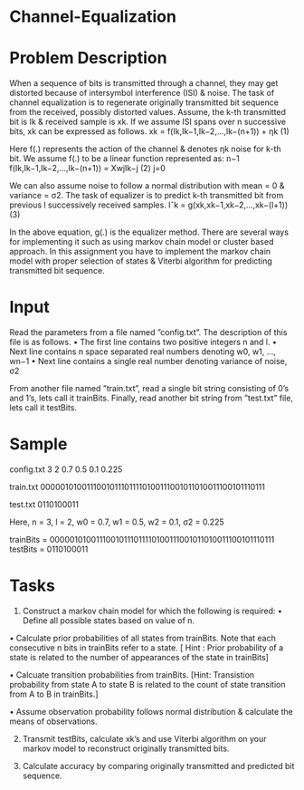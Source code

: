 # Channel-Equalization

# Problem Description
When a sequence of bits is transmitted through a channel, they may get distorted because of intersymbol interference (ISI) & noise. The task of channel equalization is to regenerate originally transmitted bit sequence from the received, possibly distorted values.
Assume, the k-th transmitted bit is Ik & received sample is xk. If we assume ISI spans over n successive bits, xk can be expressed as follows.
xk = f(Ik,Ik−1,Ik−2,...,Ik−(n+1)) + ηk	(1)

Here f(.) represents the action of the channel & denotes ηk noise for k-th bit. We assume f(.) to be a linear function represented as:
n−1
f(Ik,Ik−1,Ik−2,...,Ik−(n+1)) = XwjIk−j	(2)
j=0

We can also assume noise to follow a normal distribution with mean = 0 & variance = σ2.
The task of equalizer is to predict k-th transmitted bit from previous l successively received samples.
Iˆk = g(xk,xk−1,xk−2,...,xk−(l+1))	(3)

In the above equation, g(.) is the equalizer method. There are several ways for implementing it such as using markov chain model or cluster based approach. In this assignment you have to implement the markov chain model with proper selection of states & Viterbi algorithm for predicting transmitted bit sequence.

# Input
Read the parameters from a file named ”config.txt”. The description of this file is as follows.
•	The first line contains two positive integers n and l.
•	Next line contains n space separated real numbers denoting w0, w1, ..., wn−1
•       Next line contains a single real number denoting variance of noise, σ2

From another file named ”train.txt”, read a single bit string consisting of 0’s and 1’s, lets call it trainBits.
Finally, read another bit string from ”test.txt” file, lets call it testBits.

# Sample
config.txt
3 2
0.7 0.5 0.1 0.225

train.txt
00000101001110010111011110100111001011010011100101110111

test.txt
0110100011

Here, n = 3, l = 2, w0 = 0.7, w1 = 0.5, w2 = 0.1, σ2 = 0.225

trainBits = 00000101001110010111011110100111001011010011100101110111 testBits = 0110100011

# Tasks

1. Construct a markov chain model for which the following is required:
•	Define all possible states based on value of n.

•	Calculate prior probabilities of all states from trainBits. Note that each consecutive n bits in trainBits refer to a state.             [ Hint : Prior probability of a state is related to the number of appearances of the state in trainBits]

•	Calcuate transition probabilities from trainBits. 
        [Hint: Transistion probability from state A to state B is related to the count of state transition from A to B in trainBits.]
        
•	Assume observation probability follows normal distribution & calculate the means of observations.


2.	Transmit testBits, calculate xk’s and use Viterbi algorithm on your markov model to reconstruct originally transmitted bits.


3.	Calculate accuracy by comparing originally transmitted and predicted bit sequence.



